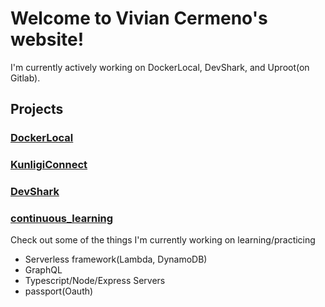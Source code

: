 # Welcome to Vivian Cermeno's website!

I'm currently actively working on DockerLocal, DevShark, and Uproot(on Gitlab).


## Projects

### [DockerLocal](https://github.com/oslabs-beta/DockerLocal)

### [KunligiConnect](https://github.com/KunligiOnline/kunligiconnect)

### [DevShark](https://github.com/vcermeno/Scratch-Project)

### [continuous_learning](https://github.com/vcermeno/continuous_learning)
Check out some of the things I'm currently working on learning/practicing

- Serverless framework(Lambda, DynamoDB)
- GraphQL
- Typescript/Node/Express Servers
- passport(Oauth)

